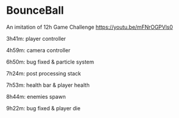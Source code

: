 # BounceBall
An imitation of 12h Game Challenge https://youtu.be/mFNrOGPVls0

3h41m: player controller

4h59m: camera controller

6h50m: bug fixed & particle system

7h24m: post processing stack

7h53m: health bar & player health

8h44m: enemies spawn

9h22m: bug fixed & player die